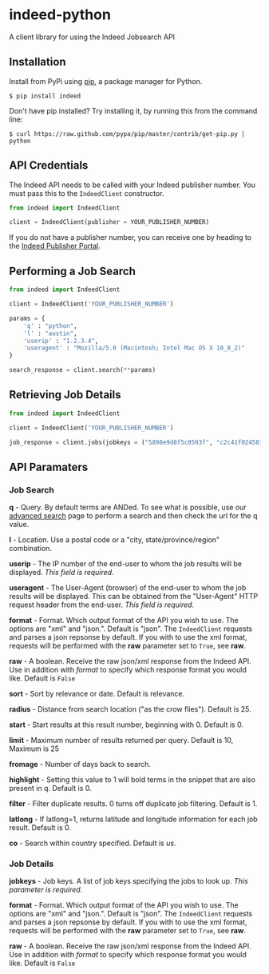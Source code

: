 # indeed-python

A client library for using the Indeed Jobsearch API

## Installation

Install from PyPi using [pip](http://www.pip-installer.org/en/latest/), a
package manager for Python.

    $ pip install indeed

Don't have pip installed? Try installing it, by running this from the command
line:

    $ curl https://raw.github.com/pypa/pip/master/contrib/get-pip.py | python

## API Credentials

The Indeed API needs to be called with your Indeed publisher number. You must pass this
to the `IndeedClient` constructor.

```python
from indeed import IndeedClient

client = IndeedClient(publisher = YOUR_PUBLISHER_NUMBER)
```

If you do not have a publisher number, you can receive one by heading to the
[Indeed Publisher Portal](https://ads.indeed.com/jobroll/xmlfeed).


## Performing a Job Search

```python
from indeed import IndeedClient

client = IndeedClient('YOUR_PUBLISHER_NUMBER')

params = {
    'q' : "python",
    'l' : "austin",
    'userip' : "1.2.3.4",
    'useragent' : "Mozilla/5.0 (Macintosh; Intel Mac OS X 10_8_2)"
}

search_response = client.search(**params)
```

## Retrieving Job Details

```python
from indeed import IndeedClient

client = IndeedClient('YOUR_PUBLISHER_NUMBER')

job_response = client.jobs(jobkeys = ("5898e9d8f5c0593f", "c2c41f024581eae5"))
```

## API Paramaters

### Job Search

**q** - 
Query. By default terms are ANDed. To see what is possible, use our [advanced search](http://www.indeed.com/advanced_search) page to perform a search and then check the url for the q value.

**l** - 
Location. Use a postal code or a "city, state/province/region" combination.

**userip** - 
The IP number of the end-user to whom the job results will be displayed. *This field is required*.

**useragent** - 
The User-Agent (browser) of the end-user to whom the job results will be displayed. This can be obtained from the "User-Agent" HTTP request header from the end-user. *This field is required*.

**format** - 
Format. Which output format of the API you wish to use. The options are "xml" and "json.". Default is "json". The `IndeedClient` requests and parses a json repsonse by default. If you with to use the xml format, requests will be performed with the **raw** parameter set to `True`, see **raw**.

**raw** - 
A boolean. Receive the raw json/xml response from the Indeed API. Use in addition with *format* to specify which response format you would like. Default is `False`

**sort** - 
Sort by relevance or date. Default is relevance.

**radius** - 
Distance from search location ("as the crow flies"). Default is 25.

**start** - 
Start results at this result number, beginning with 0. Default is 0.

**limit** - 
Maximum number of results returned per query. Default is 10, Maximum is 25

**fromage** - 
Number of days back to search.

**highlight** - 
Setting this value to 1 will bold terms in the snippet that are also present in q. Default is 0.

**filter** - 
Filter duplicate results. 0 turns off duplicate job filtering. Default is 1.

**latlong** - 
If latlong=1, returns latitude and longitude information for each job result. Default is 0.

**co** - 
Search within country specified. Default is *us*.


### Job Details

**jobkeys** - 
Job keys. A list of job keys specifying the jobs to look up. *This parameter is required*.

**format** - 
Format. Which output format of the API you wish to use. The options are "xml" and "json.". Default is "json". The `IndeedClient` requests and parses a json repsonse by default. If you with to use the xml format, requests will be performed with the **raw** parameter set to `True`, see **raw**.

**raw** - 
A boolean. Receive the raw json/xml response from the Indeed API. Use in addition with *format* to specify which response format you would like. Default is `False`

